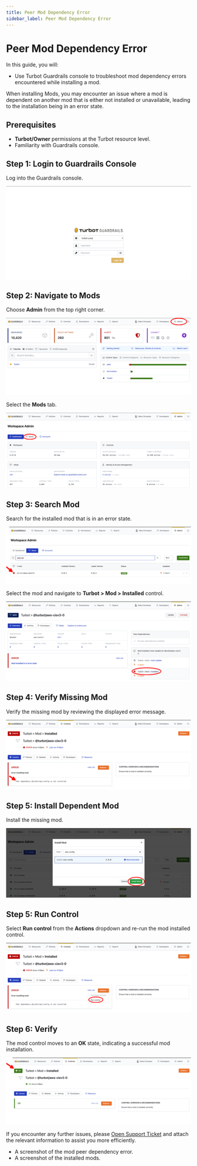 ```yaml
---
title: Peer Mod Dependency Error
sidebar_label: Peer Mod Dependency Error
---
```


# Peer Mod Dependency Error

In this guide, you will:
- Use Turbot Guardrails console to troubleshoot mod dependency errors encountered while installing a mod.

When installing Mods, you may encounter an issue where a mod is dependent on another mod that is either not installed or unavailable, leading to the installation being in an error state.

## Prerequisites

- **Turbot/Owner** permissions at the Turbot resource level.
- Familiarity with Guardrails console.

## Step 1: Login to Guardrails Console

Log into the Guardrails console.

![Guardrails Console Login](./guardrails-console-login.png)

## Step 2: Navigate to Mods

Choose **Admin** from the top right corner.

![Guardrails Console Login](./guardrails-navigate-admin-panel.png)

Select the **Mods** tab.

![Guardrails Console Login](./guardrails-navigate-mods.png)

## Step 3: Search Mod

Search for the installed mod that is in an error state.

![Mod Search](./mod-search.png)

Select the mod and navigate to **Turbot > Mod > Installed** control.

![Select Mod](./guardrails-navigate-mods-installed.png)

## Step 4: Verify Missing Mod

Verify the missing mod by reviewing the displayed error message.

![Verify Missing Mod](./guardrails-verify-missing-mod-error.png)

## Step 5: Install Dependent Mod

Install the missing mod.

![Install Mod](./gurdrails-install-missing-mod.png)

## Step 5: Run Control

Select **Run control** from the **Actions** dropdown and re-run the mod installed control.

![Run Mod Installed](./guardrails-re-run-control.png)

## Step 6: Verify

The mod control moves to an **OK** state, indicating a successful mod installation.

![Install Success](./guardrails-mod-install-success.png)

If you encounter any further issues, please [Open Support Ticket](https://support.turbot.com) and attach the relevant information to assist you more efficiently.

- A screenshot of the mod peer dependency error.
- A screenshot of the installed mods.